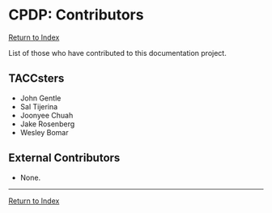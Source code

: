# CPDP: Contributors

[Return to Index](../index.md)

List of those who have contributed to this documentation project.

## TACCsters

- John Gentle
- Sal Tijerina
- Joonyee Chuah
- Jake Rosenberg
- Wesley Bomar

## External Contributors

- None.

---

[Return to Index](../index.md)
